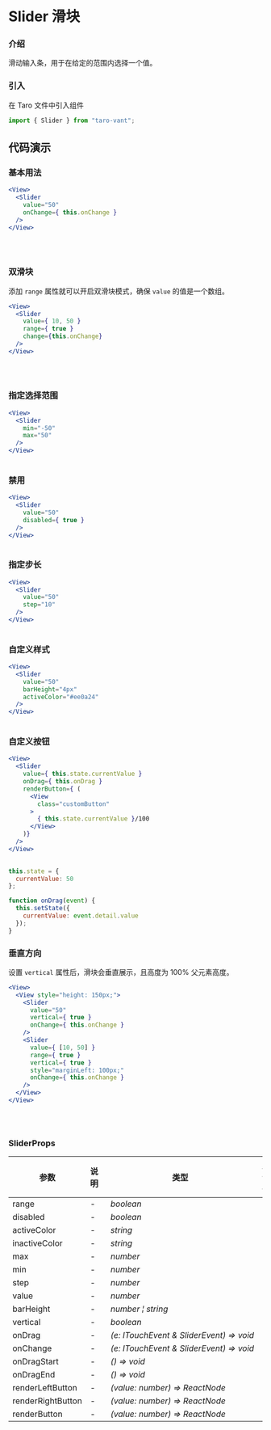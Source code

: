 # Slider 滑块

### 介绍

滑动输入条，用于在给定的范围内选择一个值。

### 引入

在 Taro 文件中引入组件

```js
import { Slider } from "taro-vant"; 
```

## 代码演示

### 基本用法

```jsx
<View>
  <Slider
    value="50"
    onChange={ this.onChange }
  />
</View>
 
```

```js
 
```

### 双滑块

添加 `range` 属性就可以开启双滑块模式，确保 `value` 的值是一个数组。

```jsx
<View>
  <Slider
    value={ 10, 50 }
    range={ true }
    change={this.onChange}
  />
</View>
 
```

```js
 
```

### 指定选择范围

```jsx
<View>
  <Slider
    min="-50"
    max="50"
  />
</View>
 
```

### 禁用

```jsx
<View>
  <Slider
    value="50"
    disabled={ true }
  />
</View>
 
```

### 指定步长

```jsx
<View>
  <Slider
    value="50"
    step="10"
  />
</View>
 
```

### 自定义样式

```jsx
<View>
  <Slider
    value="50"
    barHeight="4px"
    activeColor="#ee0a24"
  />
</View>
 
```

### 自定义按钮

```jsx
<View>
  <Slider
    value={ this.state.currentValue }
    onDrag={ this.onDrag }
    renderButton={ (
      <View
        class="customButton"
      >
        { this.state.currentValue }/100
      </View>
    )}
  />
</View>
 
```

```js
this.state = {
  currentValue: 50
};

function onDrag(event) {
  this.setState({
    currentValue: event.detail.value
  });
} 
```

### 垂直方向

设置 `vertical` 属性后，滑块会垂直展示，且高度为 100% 父元素高度。

```jsx
<View>
  <View style="height: 150px;">
    <Slider
      value="50"
      vertical={ true }
      onChange={ this.onChange }
    />
    <Slider
      value={ [10, 50] }
      range={ true }
      vertical={ true }
      style="marginLeft: 100px;"
      onChange={ this.onChange }
    />
  </View>
</View>
 
```

```js
 
```
### SliderProps
| 参数 | 说明 | 类型 | 默认值 | 必填 |
| --- | --- | --- | --- | --- |
| range | - | _&nbsp;&nbsp;boolean<br/>_ | - | `false` |
| disabled | - | _&nbsp;&nbsp;boolean<br/>_ | - | `false` |
| activeColor | - | _&nbsp;&nbsp;string<br/>_ | - | `false` |
| inactiveColor | - | _&nbsp;&nbsp;string<br/>_ | - | `false` |
| max | - | _&nbsp;&nbsp;number<br/>_ | - | `false` |
| min | - | _&nbsp;&nbsp;number<br/>_ | - | `false` |
| step | - | _&nbsp;&nbsp;number<br/>_ | - | `false` |
| value | - | _&nbsp;&nbsp;number<br/>_ | - | `false` |
| barHeight | - | _&nbsp;&nbsp;number&nbsp;&brvbar;&nbsp;string<br/>_ | - | `false` |
| vertical | - | _&nbsp;&nbsp;boolean<br/>_ | - | `false` |
| onDrag | - | _&nbsp;&nbsp;(e:&nbsp;ITouchEvent&nbsp;&&nbsp;SliderEvent)&nbsp;=>&nbsp;void<br/>_ | - | `false` |
| onChange | - | _&nbsp;&nbsp;(e:&nbsp;ITouchEvent&nbsp;&&nbsp;SliderEvent)&nbsp;=>&nbsp;void<br/>_ | - | `false` |
| onDragStart | - | _&nbsp;&nbsp;()&nbsp;=>&nbsp;void<br/>_ | - | `false` |
| onDragEnd | - | _&nbsp;&nbsp;()&nbsp;=>&nbsp;void<br/>_ | - | `false` |
| renderLeftButton | - | _&nbsp;&nbsp;(value:&nbsp;number)&nbsp;=>&nbsp;ReactNode<br/>_ | - | `false` |
| renderRightButton | - | _&nbsp;&nbsp;(value:&nbsp;number)&nbsp;=>&nbsp;ReactNode<br/>_ | - | `false` |
| renderButton | - | _&nbsp;&nbsp;(value:&nbsp;number)&nbsp;=>&nbsp;ReactNode<br/>_ | - | `false` |

